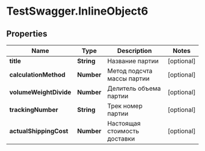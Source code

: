 # TestSwagger.InlineObject6

## Properties

Name | Type | Description | Notes
------------ | ------------- | ------------- | -------------
**title** | **String** | Название партии | [optional] 
**calculationMethod** | **Number** | Метод подсчта массы партии | [optional] 
**volumeWeightDivide** | **Number** | Делитель объема партии | [optional] 
**trackingNumber** | **String** | Трек номер партии | [optional] 
**actualShippingCost** | **Number** | Настоящая стоимость доставки | [optional] 


